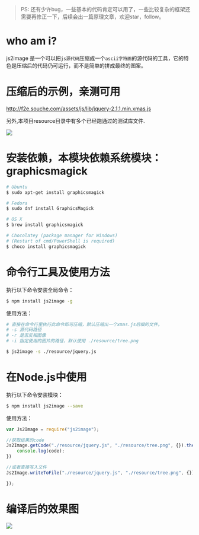 > PS: 还有少许bug，一些基本的代码肯定可以用了，一些比较复杂的框架还需要再修正一下，后续会出一篇原理文章，欢迎star，follow。

# who am i?

js2image 是一个可以把`js源代码`压缩成一个`ascii字符画`的源代码的工具，它的特色是压缩后的代码仍可运行，而不是简单的拼成最终的图案。

# 压缩后的示例，亲测可用

http://f2e.souche.com/assets/js/lib/jquery-2.1.1.min.xmas.js

另外,本项目resource目录中有多个已经跑通过的测试库文件.

![](http://7o52oq.com2.z0.glb.qiniucdn.com/Slice%201.png)


# 安装依赖，本模块依赖系统模块：graphicsmagick

```bash
# Ubuntu
$ sudo apt-get install graphicsmagick

# Fedora
$ sudo dnf install GraphicsMagick

# OS X
$ brew install graphicsmagick

# Chocolatey (package manager for Windows)
# (Restart of cmd/PowerShell is required)
$ choco install graphicsmagick
```

# 命令行工具及使用方法

执行以下命令安装全局命令：

```bash
$ npm install js2image -g
```

使用方法：

```bash
# 直接在命令行里执行此命令即可压缩，默认压缩出一个xmas.js后缀的文件。
# -s 源代码路径
# -r 是否反相图像
# -i 指定使用的图片的路径，默认使用 ./resource/tree.png

$ js2image -s ./resource/jquery.js
```

# 在Node.js中使用

执行以下命令安装模块：

```bash
$ npm install js2image --save
```

使用方法：

```javascript
var Js2Image = require("js2image");

//获取结果的code
Js2Image.getCode("./resource/jquery.js", "./resource/tree.png", {}).then(function (code) {
    console.log(code);
})

//或者直接写入文件
Js2Image.writeToFile("./resource/jquery.js", "./resource/tree.png", {}).then(function (code) {

});

```

# 编译后的效果图

![](http://7o52oq.com2.z0.glb.qiniucdn.com/Slice%201.png)
